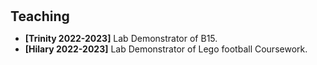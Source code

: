 <h1 id="teaching"></h1>

<h2 style="margin: 30px 0px 10px;">Teaching</h2>

<ul>
<li style="margin: 0; line-height: auto"><strong>[Trinity 2022-2023]</strong> Lab Demonstrator of B15.</li>
<li style="margin: 0; line-height: auto"><strong>[Hilary 2022-2023]</strong> Lab Demonstrator of Lego football Coursework.</li>
</ul>
